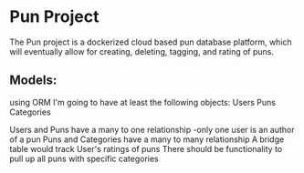 # Pun Project 
The Pun project is a dockerized cloud based pun database platform, which will eventually allow for creating, deleting, tagging, and rating of puns. 

## Models:
using ORM I'm going to have at least the following objects:
Users
Puns
Categories

Users and Puns have a many to one relationship
-only one user is an author of a pun
Puns and Categories have a many to many relationship
A bridge table would track User's ratings of puns
There should be functionality to pull up all puns with specific categories
